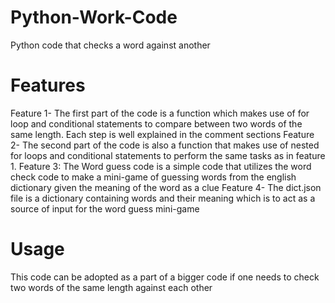 # Python-Work-Code
Python code that checks a word against another

# Features
Feature 1- The first part of the code is a function which makes use of for loop and conditional statements to compare between two words of the same               length. Each step is well explained in the comment sections 
Feature 2- The second  part of the code is also a function that makes use of nested for loops and conditional statements to perform the same tasks as             in feature 1.
Feature 3: The Word guess code is a simple code that utilizes the word check code to make a mini-game of guessing words from the english dictionary               given the meaning of the word as a clue
Feature 4- The dict.json file is a dictionary containing words and their meaning which is to act as a source of input for the word guess mini-game

# Usage
This code can be adopted as a part of a bigger code if one needs to check two words of the same length against each other
